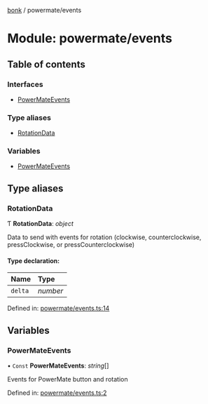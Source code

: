 [bonk](../README.md) / powermate/events

# Module: powermate/events

## Table of contents

### Interfaces

- [PowerMateEvents](../interfaces/powermate_events.powermateevents.md)

### Type aliases

- [RotationData](powermate_events.md#rotationdata)

### Variables

- [PowerMateEvents](powermate_events.md#powermateevents)

## Type aliases

### RotationData

Ƭ **RotationData**: *object*

Data to send with events for rotation (clockwise, counterclockwise, pressClockwise, or pressCounterclockwise)

#### Type declaration:

Name | Type |
:------ | :------ |
`delta` | *number* |

Defined in: [powermate/events.ts:14](https://github.com/expandrew/media-cube/blob/2b29081/bonk/src/devices/powermate/events.ts#L14)

## Variables

### PowerMateEvents

• `Const` **PowerMateEvents**: *string*[]

Events for PowerMate button and rotation

Defined in: [powermate/events.ts:2](https://github.com/expandrew/media-cube/blob/2b29081/bonk/src/devices/powermate/events.ts#L2)
